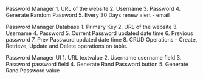 Password Manager
	1. URL of the website
	2. Username
	3. Password
	4. Generate Random Password
	5. Every 30 Days renew alert - email

Password Manager Database
	1. Primary Key
	2. URL of the website
	3. Username
	4. Password
	5. Current Password updated date time
	6. Previous password
	7. Prev Password updated date time
    8. CRUD Operations - Create, Retrieve, Update and Delete operations on table.

Password Manager UI
    1. URL textvalue
    2. Username username field
    3. Password password field
    4. Generate Rand Password button
    5. Generate Rand Password value